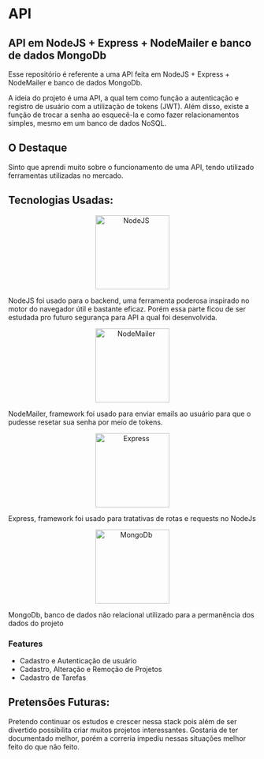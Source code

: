 # API




## API em NodeJS + Express + NodeMailer e banco de dados MongoDb

Esse repositório é referente a uma API feita em NodeJS + Express + NodeMailer e banco de dados MongoDb.

A ideia do projeto é uma API, a qual tem como função a autenticação e registro de usuário com a utilização de tokens (JWT). Além disso, existe a função de trocar a senha ao
esquecê-la e como fazer relacionamentos simples, mesmo em um banco de dados NoSQL.


## O Destaque

Sinto que aprendi muito sobre o funcionamento de uma API, tendo utilizado ferramentas utilizadas no mercado. 



## Tecnologias Usadas:

<p align="center">
  <img src="https://pplware.sapo.pt/wp-content/uploads/2016/05/nodejs_04.jpg" width="150" title="NodeJS" align="center">
  <p>NodeJS foi usado para o backend, uma ferramenta poderosa inspirado no motor do navegador útil e bastante eficaz. Porém essa parte ficou de ser estudada pro futuro segurança para API a qual foi desenvolvida.</p>
 </p>
 
 <p align="center">
  <img src="https://nodemailer.com/nm_logo_200x136.png" width="150" title="NodeMailer" align="center">
  <p>NodeMailer, framework foi usado para enviar emails ao usuário para que o pudesse resetar sua senha por meio de tokens.</p>
 </p>
 
  <p align="center">
  <img src="https://expressjs.com/images/express-facebook-share.png" width="150" title="Express" align="center">
  <p>Express, framework foi usado para tratativas de rotas e requests no NodeJs</p>
 </p>
 
   <p align="center">
  <img src="https://www.redspark.io/wp-content/uploads/2020/02/mongodb.jpg" width="150" title="MongoDb" align="center">
  <p>MongoDb, banco de dados não relacional utilizado para a permanência dos dados do projeto</p>
 </p>

### Features

- Cadastro e Autenticação de usuário
- Cadastro, Alteração e Remoção de Projetos
- Cadastro de Tarefas

 




## Pretensões Futuras:

Pretendo continuar os estudos e crescer nessa stack pois além de ser divertido possibilita criar muitos projetos interessantes. Gostaria de ter documentado melhor, porém a correria impediu nessas situações melhor feito do que não feito.

